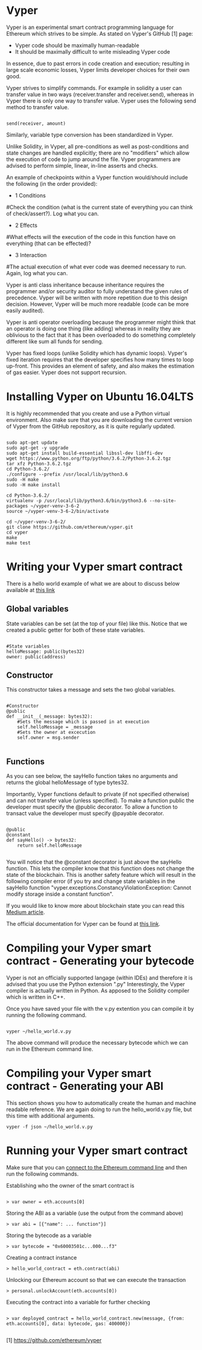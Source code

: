 # Vyper

Vyper is an experimental smart contract programming language for Ethereum which strives to be simple. As stated on Vyper's GitHub [1] page:

- Vyper code should be maximally human-readable
- It should be maximally difficult to write misleading Vyper code

In essence, due to past errors in code creation and execution; resulting in large scale economic losses, Vyper limits developer choices for their own good.

Vyper strives to simplify commands. For example in solidity a user can transfer value in two ways (receiver.transfer and receiver.send), whereas in Vyper there is only one way to transfer value. Vyper uses the following send method to transfer value.

```

send(receiver, amount)

```
Similarly, variable type conversion has been standardized in Vyper.

Unlike Solidity, in Vyper, all pre-conditions as well as post-conditions and state changes are handled explicitly; there are no "modifiers" which allow the execution of code to jump around the file. Vyper programmers are advised to perform simple, linear, in-line asserts and checks.

An example of checkpoints within a Vyper function would/should include the following (in the order provided):
- 1 Conditions

#Check the condition (what is the current state of everything you can think of check/assert?). Log what you can.

- 2 Effects

#What effects will the execution of the code in this function have on everything (that can be effected)?

- 3 Interaction

#The actual execution of what ever code was deemed necessary to run. Again, log what you can.

Vyper is anti class inheritance because inheritance requires the programmer and/or security auditor to fully understand the given rules of precedence. Vyper will be written with more repetition due to this design decision. However, Vyper will be much more readable (code can be more easily audited).

Vyper is anti operator overloading because the programmer might think that an operator is doing one thing (like adding) whereas in reality they are oblivious to the fact that it has been overloaded to do something completely different like sum all funds for sending.

Vyper has fixed loops (unlike Solidity which has dynamic loops). Vyper's fixed iteration requires that the developer specifies how many times to loop up-front. This provides an element of safety, and also makes the estimation of gas easier. Vyper does not support recursion.

# Installing Vyper on Ubuntu 16.04LTS

It is highly recommended that you create and use a Python virtual environment. Also make sure that you are downloading the current version of Vyper from the GitHub repository, as it is quite regularly updated.

```

sudo apt-get update
sudo apt-get -y upgrade
sudo apt-get install build-essential libssl-dev libffi-dev
wget https://www.python.org/ftp/python/3.6.2/Python-3.6.2.tgz
tar xfz Python-3.6.2.tgz
cd Python-3.6.2/
./configure --prefix /usr/local/lib/python3.6
sudo -H make
sudo -H make install

cd Python-3.6.2/
virtualenv -p /usr/local/lib/python3.6/bin/python3.6 --no-site-packages ~/vyper-venv-3-6-2
source ~/vyper-venv-3-6-2/bin/activate

cd ~/vyper-venv-3-6-2/
git clone https://github.com/ethereum/vyper.git
cd vyper
make
make test

```
# Writing your Vyper smart contract
There is a hello world example of what we are about to discuss below available at [this link](https://github.com/CyberMiles/tim-research/blob/master/ethereum_vyper/hello_world.v.py)

## Global variables

State variables can be set (at the top of your file) like this. Notice that we created a public getter for both of these state variables.

```

#State variables
helloMessage: public(bytes32)
owner: public(address)

```

## Constructor

This constructor takes a message and sets the two global variables.

```

#Constructor
@public
def __init__(_message: bytes32):
    #Sets the message which is passed in at execution
    self.helloMessage = _message
    #Sets the owner at excecution
    self.owner = msg.sender
    
```

## Functions

As you can see below, the sayHello function takes no arguments and returns the global helloMessage of type bytes32.

Importantly, Vyper functions default to private (if not specified otherwise) and can not transfer value (unless specified). To make a function public the developer must specify the @public decorator. To allow a function to transact value the developer must specify @payable decorator. 

```

@public
@constant
def sayHello() -> bytes32:
    return self.helloMessage
    
```

You will notice that the @constant decorator is just above the sayHello function. This lets the compiler know that this function does not change the state of the blockchain. This is another safety feature which will result in the following compiler error (if you try and change state variables in the sayHello function "vyper.exceptions.ConstancyViolationException: Cannot modify storage inside a constant function".

If you would like to know more about blockchain state you can read this [Medium article](https://medium.com/cybermiles/diving-into-ethereums-world-state-c893102030ed).

The official documentation for Vyper can be found at [this link](https://vyper.readthedocs.io/en/latest/index.html).

# Compiling your Vyper smart contract - Generating your bytecode

Vyper is not an officially supported langage (within IDEs) and therefore it is advised that you use the Python extension ".py" Interestingly, the Vyper compiler is actually written in Python. As apposed to the Solidity compiler which is written in C++.

Once you have saved your file with the v.py extention you can compile it by running the following command.

```

vyper ~/hello_world.v.py 

```

The above command will produce the necessary bytecode which we can run in the Ethereum command line.

# Compiling your Vyper smart contract - Generating your ABI

This section shows you how to automatically create the human and machine readable reference. We are again doing to run the hello_world.v.py file, but this time with additional arguments.

```
vyper -f json ~/hello_world.v.py

```


# Running your Vyper smart contract

Make sure that you can [connect to the Ethereum command line](https://www.ethereum.org/cli) and then run the following commands.

Establishing who the owner of the smart contract is

```

> var owner = eth.accounts[0]

```

Storing the ABI as a variable (use the output from the command above)

```
> var abi = [{"name": ... function"}]

```
Storing the bytecode as a variable

```
> var bytecode = "0x60003501c...000...f3"

```

Creating a contract instance

```
> hello_world_contract = eth.contract(abi)

```

Unlocking our Ethereum account so that we can execute the transaction

```
> personal.unlockAccount(eth.accounts[0])

```

Executing the contract into a variable for further checking

```

> var deployed_contract = hello_world_contract.new(message, {from: eth.accounts[0], data: bytecode, gas: 400000})


```


[1] https://github.com/ethereum/vyper
